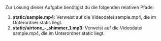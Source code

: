 Zur Lösung dieser Aufgabe benötigst du die folgenden relativen Pfade:

1. **static/sample.mp4**: Verweist auf die Videodatei sample.mp4, die im Unterordner static liegt.
2. **static/airtone_-_shimmer_1.mp3**: Verweist auf die Videodatei sample.mp4, die im Unterordner static liegt.